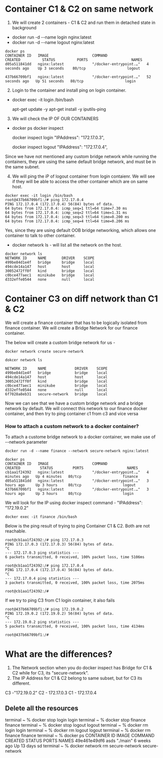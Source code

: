 

# Container C1 & C2 on same network

1. We will create 2 containers - C1 & C2 and run them in detached state in background

- docker run -d --name login nginx:latest
- docker run -d --name logout nginx:latest

```
docker ps
CONTAINER ID   IMAGE                    COMMAND                  CREATED          STATUS          PORTS                    NAMES
d05a511841dd   nginx:latest             "/docker-entrypoint.…"   4 seconds ago    Up 3 seconds    80/tcp                   logout

437b66709bf1   nginx:latest             "/docker-entrypoint.…"   52 seconds ago   Up 51 seconds   80/tcp                   login

```
2. Login to the container and install ping on login container. 

- docker exec -it login /bin/bash

    apt-get update -y
    apt-get install -y iputils-ping

3. We will check the IP OF OUR CONTAINERS

- docker ps
  docker inspect <name of container>

  docker inspect login
    "IPAddress": "172.17.0.3",

  docker inspect logout
    "IPAddress": "172.17.0.4",


Since we have not mentioned any custom bridge network while running the containers, they are using the same default bridge network, and must be in the same subnet.

4. We will ping the iP of logout container from login contaienr. We will see if they will be able to access the other container which are on same host.

```
docker exec -it login /bin/bash          
root@437b66709bf1:/# ping 172.17.0.4
PING 172.17.0.4 (172.17.0.4) 56(84) bytes of data.
64 bytes from 172.17.0.4: icmp_seq=1 ttl=64 time=7.30 ms
64 bytes from 172.17.0.4: icmp_seq=2 ttl=64 time=1.31 ms
64 bytes from 172.17.0.4: icmp_seq=3 ttl=64 time=0.200 ms
64 bytes from 172.17.0.4: icmp_seq=4 ttl=64 time=0.206 ms

```

Yes, since they are using default OOB bridge networking, which allows one container to talk to other container.

- docker network ls - will list all the network on the host.


```
docker network ls
NETWORK ID     NAME       DRIVER    SCOPE
499be84d1e4f   bridge     bridge    local
494cde14a147   host       host      local
30052472ff0f   kind       bridge    local
c0bce477aec1   minikube   bridge    local
d332effe0544   none       null      local

```

# Container C3 on diff network than C1 & C2

We will create a finance container that has to be logically isolated from finance container. We will create a Bridge Network for our finance container.

The below will create a custom bridge network for us - 

`docker network create secure-network`

`dokcer network ls`

```
NETWORK ID     NAME             DRIVER    SCOPE
499be84d1e4f   bridge           bridge    local
494cde14a147   host             host      local
30052472ff0f   kind             bridge    local
c0bce477aec1   minikube         bridge    local
d332effe0544   none             null      local
6f7028a8eb31   secure-network   bridge    local

```
Now we can see that we have a custom bridge network and a bridge network by default. We will connect this network to our finance docker container, and then try to ping container c1 from c3 and vice versa

### How to attach a custom network to a docker container?

To attach a custome bridge network to a docker container, we make use of --network parameter

`docker run -d --name finance --network secure-network nginx:latest `

```
docker ps
CONTAINER ID   IMAGE                    COMMAND                  CREATED         STATUS         PORTS                    NAMES
cb1aa1f24392   nginx:latest             "/docker-entrypoint.…"   4 minutes ago   Up 4 minutes   80/tcp                   finance
d05a511841dd   nginx:latest             "/docker-entrypoint.…"   3 hours ago     Up 3 hours     80/tcp                   logout
437b66709bf1   nginx:latest             "/docker-entrypoint.…"   3 hours ago     Up 3 hours     80/tcp                   login

```

We will look for the IP using docker inspect command - "IPAddress": "172.19.0.2"

`docker exec -it finance /bin/bash`

Below is the ping result of trying to ping Container C1 & C2. Both are not reachable.

```
root@cb1aa1f24392:/# ping 172.17.0.3
PING 172.17.0.3 (172.17.0.3) 56(84) bytes of data.
^C
--- 172.17.0.3 ping statistics ---
6 packets transmitted, 0 received, 100% packet loss, time 5106ms

root@cb1aa1f24392:/# ping 172.17.0.4 
PING 172.17.0.4 (172.17.0.4) 56(84) bytes of data.
^C
--- 172.17.0.4 ping statistics ---
3 packets transmitted, 0 received, 100% packet loss, time 2075ms

root@cb1aa1f24392:/# 

```

If we try to ping C3 from C1 login container, it also fails

```
root@437b66709bf1:/# ping 172.19.0.2
PING 172.19.0.2 (172.19.0.2) 56(84) bytes of data.
^C
--- 172.19.0.2 ping statistics ---
5 packets transmitted, 0 received, 100% packet loss, time 4134ms

root@437b66709bf1:/# 

```
# What are the differences?

1. The Network section when you do docker inspect has Bridge for C1 & C2 while for C3, its "secure-network".
2. The IP Address for C1 & C2 belong to same subset, but for C3 its different.

C3 -"172.19.0.2"
C2 - 172.17.0.3
C1 - 172.17.0.4 


## Delete all the resources

terminal ~ % docker stop login
login
terminal ~ % docker stop finance
finance
terminal ~ % docker stop logout
logout
terminal ~ % docker rm login
login
terminal ~ % docker rm logout
logout
terminal ~ % docker rm finance
finance
terminal ~ % docker ps
CONTAINER ID   IMAGE                    COMMAND    CREATED       STATUS       PORTS                    NAMES
49e461e49df6   asds                      "./main"   6 weeks ago   Up 13 days   sd
terminal ~ % docker network rm secure-network
secure-network
